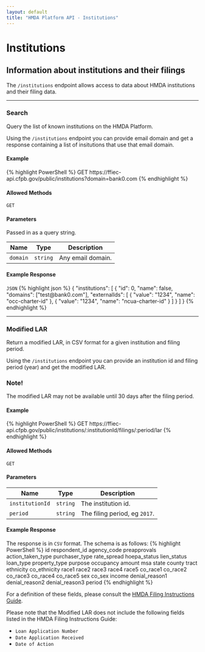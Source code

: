 ```yaml
---
layout: default
title: "HMDA Platform API - Institutions"
---
```


<hgroup>
  <h1>Institutions</h1>
  <h2>Information about institutions and their filings</h2>
  <p class="usa-font-lead">The <code>/institutions</code> endpoint allows access to data about HMDA institutions and their filing data.</p>
</hgroup>

---

<hgroup>
  <h3 id="search">Search</h3>
  <p class="usa-font-lead">Query the list of known institutions on the HMDA Platform.</p>
  <p>Using the <code>/institutions</code> endpoint you can provide email domain and get a response containing a list of insitutions that use that email domain.</p>
</hgroup>

<h4>Example</h4>
{% highlight PowerShell %}
GET https://ffiec-api.cfpb.gov/public/institutions?domain=bank0.com
{% endhighlight %}

<h4>Allowed Methods</h4>
<code>GET</code>

<h4>Parameters</h4>
<p class="usa-text-small">Passed in as a query string.</p>
<table>
<thead>
  <tr>
    <th>Name</th>
    <th>Type</th>
    <th>Description</th>
  </tr>
</thead>
<tbody>
  <tr>
    <td><code>domain</code></td>
    <td><code>string</code></td>
    <td>Any email domain.</td>
  </tr>
</tbody>
</table>

<h4>Example Response</h4>
<section class="code-block">
<code>JSON</code>
{% highlight json %}
{
  "institutions": [
    {
      "id": 0,
      "name": false,
      "domains": ["test@bank0.com"],
      "externalIds": [
        {
          "value": "1234",
          "name": "occ-charter-id"
        },
        {
          "value": "1234",
          "name": "ncua-charter-id"
        }
      ]
    }
  ]
}
{% endhighlight %}
</section>

---

<hgroup>
  <h3 id="modified-lar">Modified LAR</h3>
  <p class="usa-font-lead">Return a modified LAR, in CSV format for a given institution and filing period.</p>
  <p>Using the <code>/institutions</code> endpoint you can provide an institution id and filing period (year) and get the modified LAR.</p>
</hgroup>

<div class="usa-alert usa-alert-info">
  <div class="usa-alert-body">
    <h3 class="usa-alert-heading">Note!</h3>
    <p class="usa-alert-text">The modified LAR may not be available until 30 days after the filing period.</p>
  </div>
</div>

<h4>Example</h4>
{% highlight PowerShell %}
GET https://ffiec-api.cfpb.gov/public/institutions/:institutionId/filings/:period/lar
{% endhighlight %}

<h4>Allowed Methods</h4>
<code>GET</code>

<h4>Parameters</h4>
<table>
  <thead>
    <tr>
      <th>Name</th>
      <th>Type</th>
      <th>Description</th>
    </tr>
  </thead>
  <tbody>
    <tr>
      <td><code>institutionId</code></td>
      <td><code>string</code></td>
      <td>The institution id.</td>
    </tr>
    <tr>
      <td><code>period</code></td>
      <td><code>string</code></td>
      <td>The filing period, eg <code>2017</code>.</td>
    </tr>
  </tbody>
</table>

<h4>Example Response</h4>
<p>The response is in <code>CSV</code> format. The schema is as follows:
{% highlight PowerShell %}
id
respondent_id
agency_code
preapprovals
action_taken_type
purchaser_type
rate_spread
hoepa_status
lien_status
loan_type
property_type
purpose
occupancy
amount
msa
state
county
tract
ethnicity
co_ethnicity
race1
race2
race3
race4
race5
co_race1
co_race2
co_race3
co_race4
co_race5
sex
co_sex
income
denial_reason1
denial_reason2
denial_reason3
period
{% endhighlight %}
</p>
<p class="usa-text-small">For a definition of these fields, please consult the <a href="http://www.consumerfinance.gov/data-research/hmda/static/for-filers/2017/2017-HMDA-FIG.pdf" title="HMDA Filing Instructions Guide">HMDA Filing Instructions Guide</a>.</p>
<p class="usa-text-small">Please note that the Modified LAR does not include the following fields listed in the HMDA Filing Instructions Guide:
<ul>
<li><code>Loan Application Number</code></li>
<li><code>Date Application Received</code></li>
<li><code>Date of Action</code></li>
</ul>
</p>